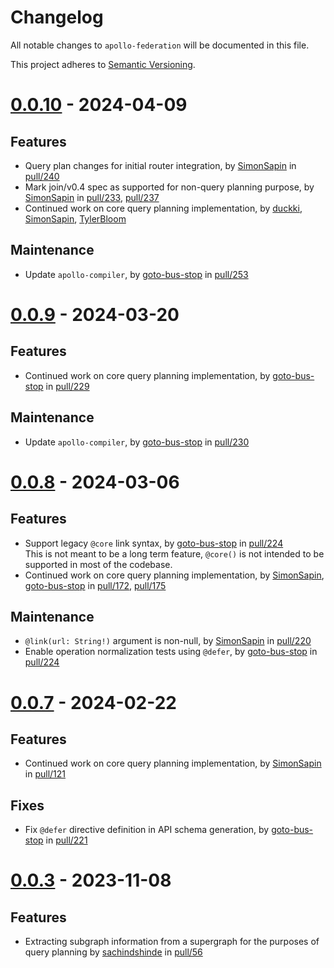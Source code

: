 # Changelog

All notable changes to `apollo-federation` will be documented in this file.

This project adheres to [Semantic Versioning](https://semver.org/spec/v2.0.0.html).

<!-- # [x.x.x] (unreleased) - 2023-mm-dd

> Important: X breaking changes below, indicated by **BREAKING**

## BREAKING

## Features

## Fixes

## Maintenance
## Documentation-->

# [0.0.10](https://crates.io/crates/apollo-federation/0.0.10) - 2024-04-09

## Features
- Query plan changes for initial router integration, by [SimonSapin] in [pull/240]
- Mark join/v0.4 spec as supported for non-query planning purpose, by [SimonSapin] in [pull/233], [pull/237]
- Continued work on core query planning implementation, by [duckki], [SimonSapin], [TylerBloom]

## Maintenance
- Update `apollo-compiler`, by [goto-bus-stop] in [pull/253]

[duckki]: https://github.com/duckki
[goto-bus-stop]: https://github.com/goto-bus-stop
[SimonSapin]: https://github.com/SimonSapin
[TylerBloom]: https://github.com/TylerBloom
[pull/233]: https://github.com/apollographql/federation-next/pull/233
[pull/237]: https://github.com/apollographql/federation-next/pull/237
[pull/240]: https://github.com/apollographql/federation-next/pull/240
[pull/253]: https://github.com/apollographql/federation-next/pull/253

# [0.0.9](https://crates.io/crates/apollo-federation/0.0.9) - 2024-03-20

## Features
- Continued work on core query planning implementation, by [goto-bus-stop] in [pull/229]

## Maintenance
- Update `apollo-compiler`, by [goto-bus-stop] in [pull/230]

[goto-bus-stop]: https://github.com/goto-bus-stop
[pull/229]: https://github.com/apollographql/federation-next/pull/229
[pull/230]: https://github.com/apollographql/federation-next/pull/230

# [0.0.8](https://crates.io/crates/apollo-federation/0.0.8) - 2024-03-06

## Features
- Support legacy `@core` link syntax, by [goto-bus-stop] in [pull/224]  
  This is not meant to be a long term feature, `@core()` is not intended
  to be supported in most of the codebase.
- Continued work on core query planning implementation, by [SimonSapin], [goto-bus-stop] in [pull/172], [pull/175]

## Maintenance
- `@link(url: String!)` argument is non-null, by [SimonSapin] in [pull/220]
- Enable operation normalization tests using `@defer`, by [goto-bus-stop] in [pull/224]

[SimonSapin]: https://github.com/SimonSapin
[goto-bus-stop]: https://github.com/goto-bus-stop
[pull/172]: https://github.com/apollographql/federation-next/pull/172
[pull/175]: https://github.com/apollographql/federation-next/pull/175
[pull/220]: https://github.com/apollographql/federation-next/pull/220
[pull/223]: https://github.com/apollographql/federation-next/pull/223
[pull/224]: https://github.com/apollographql/federation-next/pull/224

# [0.0.7](https://crates.io/crates/apollo-federation/0.0.7) - 2024-02-22

## Features
- Continued work on core query planning implementation, by [SimonSapin] in [pull/121]

## Fixes
- Fix `@defer` directive definition in API schema generation, by [goto-bus-stop] in [pull/221]

[SimonSapin]: https://github.com/SimonSapin
[goto-bus-stop]: https://github.com/goto-bus-stop
[pull/121]: https://github.com/apollographql/federation-next/pull/121
[pull/221]: https://github.com/apollographql/federation-next/pull/221

# [0.0.3](https://crates.io/crates/apollo-federation/0.0.3) - 2023-11-08

## Features
- Extracting subgraph information from a supergraph for the purposes of query planning by [sachindshinde] in [pull/56]

[sachindshinde]: https://github.com/sachindshinde
[pull/56]: https://github.com/apollographql/federation-next/pull/56
